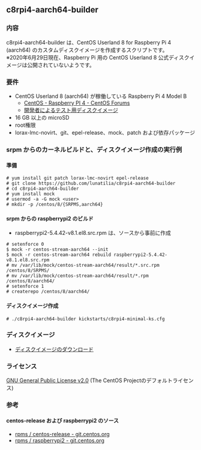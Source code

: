 ## c8rpi4-aarch64-builder

### 内容
c8rpi4-aarch64-builder は、CentOS Userland 8 for Raspberry Pi 4 (aarch64) のカスタムディスクイメージを作成するスクリプトです。  
※2020年6月29日現在、Raspberry Pi 用の CentOS Userland 8 公式ディスクイメージは公開されていないようです。

### 要件
- CentOS Userland 8 (aarch64) が稼働している Raspberry Pi 4 Model B
    - [CentOS - Raspberry PI 4 - CentOS Forums](https://forums.centos.org/viewtopic.php?f=55&t=73495)
    - [開発者によるテスト用ディスクイメージ](https://people.centos.org/pgreco/CentOS-Userland-8-stream-aarch64-RaspberryPI-Minimal-4/)
- 16 GB 以上の microSD
- root権限
- lorax-lmc-novirt、git、epel-release、mock、patch および依存パッケージ

### srpm からのカーネルビルドと、ディスクイメージ作成の実行例

#### 準備

```
# yum install git patch lorax-lmc-novirt epel-release
# git clone https://github.com/lunatilia/c8rpi4-aarch64-builder
# cd c8rpi4-aarch64-builder
# yum install mock
# usermod -a -G mock <user>
# mkdir -p /centos/8/{SRPMS,aarch64}
```

#### srpm からの raspberrypi2 のビルド

- raspberrypi2-5.4.42-v8.1.el8.src.rpm は、ソースから事前に作成

```
# setenforce 0
$ mock -r centos-stream-aarch64 --init
$ mock -r centos-stream-aarch64 rebuild raspberrypi2-5.4.42-v8.1.el8.src.rpm
# mv /var/lib/mock/centos-stream-aarch64/result/*.src.rpm /centos/8/SRPMS/
# mv /var/lib/mock/centos-stream-aarch64/result/*.rpm /centos/8/aarch64/
# setenforce 1
# createrepo /centos/8/aarch64/
```

#### ディスクイメージ作成

```
# ./c8rpi4-aarch64-builder kickstarts/c8rpi4-minimal-ks.cfg
```

### ディスクイメージ
- [ディスクイメージのダウンロード](https://github.com/lunatilia/c8rpi4-aarch64-builder/releases/tag/0.1.2-20200629)

### ライセンス
[GNU General Public License v2.0](https://github.com/lunatilia/c8rpi4-aarch64-builder/blob/master/LICENSE) (The CentOS Projectのデフォルトライセンス)

### 参考

#### centos-release および raspberrypi2 のソース

- [rpms / centos-release - git.centos.org](https://git.centos.org/rpms/centos-release)
- [rpms / raspberrypi2 - git.centos.org](https://git.centos.org/rpms/raspberrypi2)
